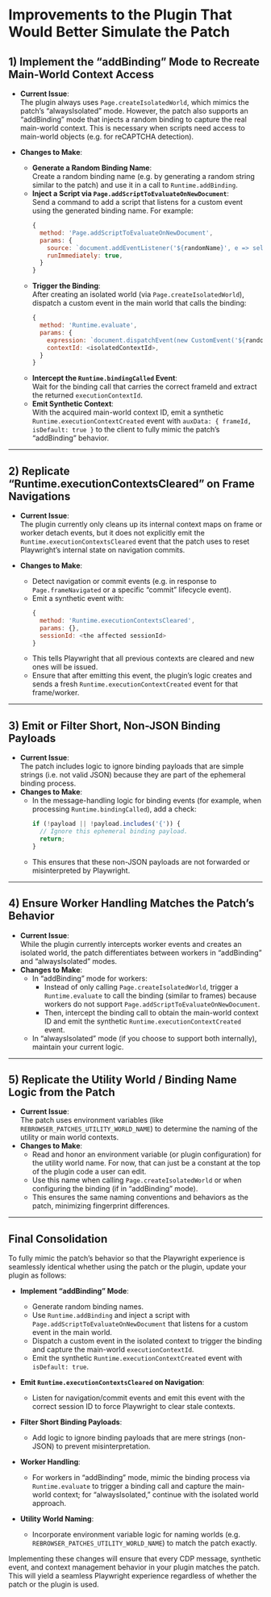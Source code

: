 # Improvements to the Plugin That Would Better Simulate the Patch

## 1) **Implement the “addBinding” Mode to Recreate Main-World Context Access**

- **Current Issue**:  
  The plugin always uses `Page.createIsolatedWorld`, which mimics the patch’s “alwaysIsolated” mode. However, the patch also supports an “addBinding” mode that injects a random binding to capture the real main-world context. This is necessary when scripts need access to main-world objects (e.g. for reCAPTCHA detection).

- **Changes to Make**:  
  - **Generate a Random Binding Name**:  
    Create a random binding name (e.g. by generating a random string similar to the patch) and use it in a call to `Runtime.addBinding`.  
  - **Inject a Script via `Page.addScriptToEvaluateOnNewDocument`**:  
    Send a command to add a script that listens for a custom event using the generated binding name. For example:  
    ```js
    {
      method: 'Page.addScriptToEvaluateOnNewDocument',
      params: {
        source: `document.addEventListener('${randomName}', e => self['${randomName}'](e.detail.frameId))`,
        runImmediately: true,
      }
    }
    ```  
  - **Trigger the Binding**:  
    After creating an isolated world (via `Page.createIsolatedWorld`), dispatch a custom event in the main world that calls the binding:  
    ```js
    {
      method: 'Runtime.evaluate',
      params: {
        expression: `document.dispatchEvent(new CustomEvent('${randomName}', { detail: { frameId: '${frameId}' } }))`,
        contextId: <isolatedContextId>,
      }
    }
    ```  
  - **Intercept the `Runtime.bindingCalled` Event**:  
    Wait for the binding call that carries the correct frameId and extract the returned `executionContextId`.  
  - **Emit Synthetic Context**:  
    With the acquired main-world context ID, emit a synthetic `Runtime.executionContextCreated` event with `auxData: { frameId, isDefault: true }` to the client to fully mimic the patch’s “addBinding” behavior.

---

## 2) **Replicate “Runtime.executionContextsCleared” on Frame Navigations**

- **Current Issue**:  
  The plugin currently only cleans up its internal context maps on frame or worker detach events, but it does not explicitly emit the `Runtime.executionContextsCleared` event that the patch uses to reset Playwright’s internal state on navigation commits.

- **Changes to Make**:  
  - Detect navigation or commit events (e.g. in response to `Page.frameNavigated` or a specific “commit” lifecycle event).  
  - Emit a synthetic event with:  
    ```js
    {
      method: 'Runtime.executionContextsCleared',
      params: {},
      sessionId: <the affected sessionId>
    }
    ```  
  - This tells Playwright that all previous contexts are cleared and new ones will be issued.  
  - Ensure that after emitting this event, the plugin’s logic creates and sends a fresh `Runtime.executionContextCreated` event for that frame/worker.

---

## 3) **Emit or Filter Short, Non-JSON Binding Payloads**

- **Current Issue**:  
  The patch includes logic to ignore binding payloads that are simple strings (i.e. not valid JSON) because they are part of the ephemeral binding process.  
- **Changes to Make**:  
  - In the message-handling logic for binding events (for example, when processing `Runtime.bindingCalled`), add a check:  
    ```js
    if (!payload || !payload.includes('{')) {
      // Ignore this ephemeral binding payload.
      return;
    }
    ```  
  - This ensures that these non-JSON payloads are not forwarded or misinterpreted by Playwright.

---

## 4) **Ensure Worker Handling Matches the Patch’s Behavior**

- **Current Issue**:  
  While the plugin currently intercepts worker events and creates an isolated world, the patch differentiates between workers in “addBinding” and “alwaysIsolated” modes.
- **Changes to Make**:  
  - In “addBinding” mode for workers:  
    - Instead of only calling `Page.createIsolatedWorld`, trigger a `Runtime.evaluate` to call the binding (similar to frames) because workers do not support `Page.addScriptToEvaluateOnNewDocument`.  
    - Then, intercept the binding call to obtain the main-world context ID and emit the synthetic `Runtime.executionContextCreated` event.  
  - In “alwaysIsolated” mode (if you choose to support both internally), maintain your current logic.

---

## 5) **Replicate the Utility World / Binding Name Logic from the Patch**

- **Current Issue**:  
  The patch uses environment variables (like `REBROWSER_PATCHES_UTILITY_WORLD_NAME`) to determine the naming of the utility or main world contexts.
- **Changes to Make**:  
  - Read and honor an environment variable (or plugin configuration) for the utility world name. For now, that can just be a constant at the top of the plugin code a user can edit.
  - Use this name when calling `Page.createIsolatedWorld` or when configuring the binding (if in “addBinding” mode).  
  - This ensures the same naming conventions and behaviors as the patch, minimizing fingerprint differences.

---

## Final Consolidation

To fully mimic the patch’s behavior so that the Playwright experience is seamlessly identical whether using the patch or the plugin, update your plugin as follows:

- **Implement “addBinding” Mode**:  
  - Generate random binding names.  
  - Use `Runtime.addBinding` and inject a script with `Page.addScriptToEvaluateOnNewDocument` that listens for a custom event in the main world.  
  - Dispatch a custom event in the isolated context to trigger the binding and capture the main-world `executionContextId`.  
  - Emit the synthetic `Runtime.executionContextCreated` event with `isDefault: true`.

- **Emit `Runtime.executionContextsCleared` on Navigation**:  
  - Listen for navigation/commit events and emit this event with the correct session ID to force Playwright to clear stale contexts.

- **Filter Short Binding Payloads**:  
  - Add logic to ignore binding payloads that are mere strings (non-JSON) to prevent misinterpretation.

- **Worker Handling**:  
  - For workers in “addBinding” mode, mimic the binding process via `Runtime.evaluate` to trigger a binding call and capture the main-world context; for “alwaysIsolated,” continue with the isolated world approach.

- **Utility World Naming**:  
  - Incorporate environment variable logic for naming worlds (e.g. `REBROWSER_PATCHES_UTILITY_WORLD_NAME`) to match the patch exactly.

Implementing these changes will ensure that every CDP message, synthetic event, and context management behavior in your plugin matches the patch. This will yield a seamless Playwright experience regardless of whether the patch or the plugin is used.
